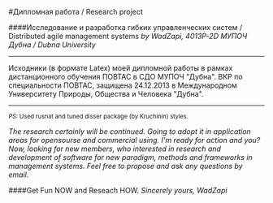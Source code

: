 #Дипломная работа / Research project 

####Исследование и разработка гибких управленческих систем / Distributed agile management systems
_by WadZapi, 4013P-2D_
_МУПОЧ Дубна / Dubna University_
- - - 
Исходники (в формате Latex) моей дипломной работы в рамках дистанционного обучения ПОВТАС в СДО МУПОЧ "Дубна".
ВКР по специальности ПОВТАС, защищена 24.12.2013 в Международном Университету Природы, Общества и Человека &quot;Дубна&quot;.


- - -
<sub> _PS:_ Used rusnat and tuned disser package (by Kruchinin) styles.</sub>

_The research certainly will be continued. Going to adopt it in application areas for opensourse and commercial using._
_I'm ready for action and you? Now, looking for new members, who interested in research and development of software for new paradigm, methods and frameworks in management systems._
_Feel free to propose and ask any questions by email._ 

####Get Fun NOW and Reseach HOW.
_Sincerely yours, WadZapi_
